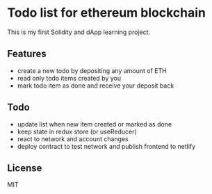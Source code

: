 # Todo list for ethereum blockchain

This is my first Solidity and dApp learning project.

## Features

- create a new todo by depositing any amount of ETH
- read only todo items created by you
- mark todo item as done and receive your deposit back

## Todo

- update list when new item created or marked as done
- keep state in redux store (or useReducer)
- react to network and account changes
- deploy contract to test network and publish frontend to netlify

## License

MIT
